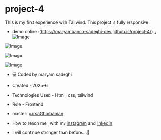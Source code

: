 # project-4

This is my first experience with Tailwind.
This project is fully responsive.

 - demo online :(https://maryambanoo-sadeghi-dev.github.io/project-4/)
   ز
![Image](https://github.com/user-attachments/assets/a41e899e-54c0-40fd-bc46-227aac9ae51e)

![Image](https://github.com/user-attachments/assets/7409a957-0a7a-4310-94c8-62628d4d18cd)

![Image](https://github.com/user-attachments/assets/78d20869-380d-4f0d-84c6-baaec43eef53)

![Image](https://github.com/user-attachments/assets/3f906274-f544-4ce1-8d40-d34624d6b8a9)

- 💻 Coded by maryam sadeghi

- Created - 2025-6

- Technologies Used - Html , css, tailwind

- Role - Frontend

- master: [parsaGhorbanian](https://github.com/parsaGhorbanian)

- How to reach me : with my [instagram](https://www.instagram.com/maryambanoo.sadeghi.dev) and [linkedin](https://www.linkedin.com/in/maryam-sadeghi-dev-5013ab361)

- I will continue stronger than before....💪

